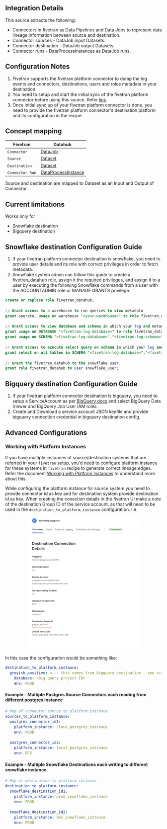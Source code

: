 ## Integration Details

This source extracts the following:

- Connectors in fivetran as Data Pipelines and Data Jobs to represent data lineage information between source and destination.
- Connector sources - DataJob input Datasets.
- Connector destination - DataJob output Datasets.
- Connector runs - DataProcessInstances as DataJob runs.

## Configuration Notes

1. Fivetran supports the fivetran platform connector to dump the log events and connectors, destinations, users and roles metadata in your destination.
2. You need to setup and start the initial sync of the fivetran platform connector before using this source. Refer [link](https://fivetran.com/docs/logs/fivetran-platform/setup-guide).
3. Once initial sync up of your fivetran platform connector is done, you need to provide the fivetran platform connector's destination platform and its configuration in the recipe.

## Concept mapping

| Fivetran        | Datahub                                                                                                |
| --------------- | ------------------------------------------------------------------------------------------------------ |
| `Connector`     | [DataJob](https://docs.datahub.com/docs/generated/metamodel/entities/datajob/)                        |
| `Source`        | [Dataset](https://docs.datahub.com/docs/generated/metamodel/entities/dataset/)                        |
| `Destination`   | [Dataset](https://docs.datahub.com/docs/generated/metamodel/entities/dataset/)                        |
| `Connector Run` | [DataProcessInstance](https://docs.datahub.com/docs/generated/metamodel/entities/dataprocessinstance) |

Source and destination are mapped to Dataset as an Input and Output of Connector.

## Current limitations

Works only for

- Snowflake destination
- Bigquery destination

## Snowflake destination Configuration Guide

1. If your fivetran platform connector destination is snowflake, you need to provide user details and its role with correct privileges in order to fetch metadata.
2. Snowflake system admin can follow this guide to create a fivetran_datahub role, assign it the required privileges, and assign it to a user by executing the following Snowflake commands from a user with the ACCOUNTADMIN role or MANAGE GRANTS privilege.

```sql
create or replace role fivetran_datahub;

// Grant access to a warehouse to run queries to view metadata
grant operate, usage on warehouse "<your-warehouse>" to role fivetran_datahub;

// Grant access to view database and schema in which your log and metadata tables exist
grant usage on DATABASE "<fivetran-log-database>" to role fivetran_datahub;
grant usage on SCHEMA "<fivetran-log-database>"."<fivetran-log-schema>" to role fivetran_datahub;

// Grant access to execute select query on schema in which your log and metadata tables exist
grant select on all tables in SCHEMA "<fivetran-log-database>"."<fivetran-log-schema>" to role fivetran_datahub;

// Grant the fivetran_datahub to the snowflake user.
grant role fivetran_datahub to user snowflake_user;
```

## Bigquery destination Configuration Guide

1. If your fivetran platform connector destination is bigquery, you need to setup a ServiceAccount as per [BigQuery docs](https://cloud.google.com/iam/docs/creating-managing-service-accounts#iam-service-accounts-create-console) and select BigQuery Data Viewer and BigQuery Job User IAM roles.
2. Create and Download a service account JSON keyfile and provide bigquery connection credential in bigquery destination config.

## Advanced Configurations

### Working with Platform Instances

If you have multiple instances of source/destination systems that are referred in your `fivetran` setup, you'd need to configure platform instance for these systems in `fivetran` recipe to generate correct lineage edges. Refer the document [Working with Platform Instances](https://docs.datahub.com/docs/platform-instances) to understand more about this.

While configuring the platform instance for source system you need to provide connector id as key and for destination system provide destination id as key.
When creating the conection details in the fivetran UI make a note of the destination Group ID of the service account, as that will need to be used in the `destination_to_platform_instance` configuration.
I.e:

<p align="center">
  <img width="70%"  src="https://github.com/datahub-project/static-assets/raw/main/imgs/integrations/bigquery/bq-connection-id.png"/>
</p>

In this case the configuration would be something like:

```yaml
destination_to_platform_instance:
  greyish_positive: <--- this comes from bigquery destination - see screenshot
    database: <big query project ID>
    env: PROD
```

#### Example - Multiple Postgres Source Connectors each reading from different postgres instance

```yml
# Map of connector source to platform instance
sources_to_platform_instance:
  postgres_connector_id1:
    platform_instance: cloud_postgres_instance
    env: PROD

  postgres_connector_id2:
    platform_instance: local_postgres_instance
    env: DEV
```

#### Example - Multiple Snowflake Destinations each writing to different snowflake instance

```yml
# Map of destination to platform instance
destination_to_platform_instance:
  snowflake_destination_id1:
    platform_instance: prod_snowflake_instance
    env: PROD

  snowflake_destination_id2:
    platform_instance: dev_snowflake_instance
    env: PROD
```
